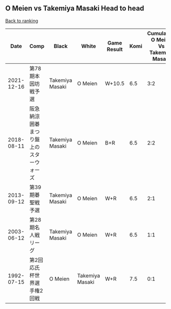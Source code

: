 ## O Meien vs Takemiya Masaki Head to head

[Back to ranking](../../index.md)




| **Date** | **Comp** | **Black** | **White** | **Game Result** | **Komi** | **Cumulative O Meien Vs Takemiya Masaki** | **O Meien Streak** | **Takemiya Masaki Streak** | 
| --- | --- | --- | --- | --- | --- | --- | --- | --- |
| 2021-12-16 | 第78期本因坊戦予選 | Takemiya Masaki | O Meien | W+10.5 | 6.5 | 3:2 | 1 | 0 | 
| 2018-08-11 | 阪急納涼囲碁まつり盤上のスターウォーズ | Takemiya Masaki | O Meien | B+R | 6.5 | 2:2 | 0 | 1 | 
| 2013-09-12 | 第39期碁聖戦予選 | Takemiya Masaki | O Meien | W+R | 6.5 | 2:1 | 2 | 0 | 
| 2003-06-12 | 第28期名人戦リーグ | Takemiya Masaki | O Meien | W+R | 6.5 | 1:1 | 1 | 0 | 
| 1992-07-15 | 第2回応氏杯世界選手権2回戦 | O Meien | Takemiya Masaki | W+R | 7.5 | 0:1 | 0 | 1 |




